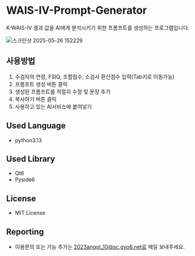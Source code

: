 # WAIS-IV-Prompt-Generator
K-WAIS-IV 결과 값을 AI에게 분석시키기 위한 프롬프트를 생성하는 프로그램입니다.

![스크린샷 2025-05-26 152229](https://github.com/user-attachments/assets/0b341ec7-b667-4ade-be94-2ec63ae167b9)

## 사용방법
 1. 수검자의 연령, FSIQ, 조합점수, 소검사 환산점수 입력(Tab키로 이동가능)
 2. 프롬프트 생성 버튼 클릭
 3. 생성된 프롬프트를 적절히 수정 및 문장 추가
 4. 복사하기 버튼 클릭
 5. 사용하고 있는 AI서비스에 붙여넣기

## Used Language
 - python3.13

## Used Library
 - Qt6
 - Pyside6

## License
 - MIT License
 
## Reporting
 - 이용문의 또는 기능 추가는 2023angot_10@sc.gyo6.net로 메일 보내주세요.

